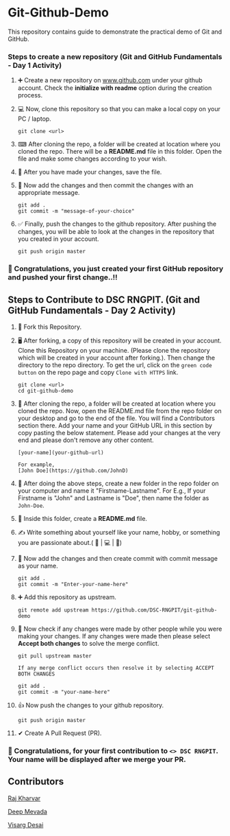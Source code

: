 # Git-Github-Demo
This repository contains guide to demonstrate the practical demo of Git and GitHub.

### Steps to create a new repository (Git and GitHub Fundamentals - Day 1 Activity)

1. ➕ Create a new repository on www.github.com under your github account. Check the **initialize with readme** option during the creation process.
2. 💻 Now, clone this repository so that you can make a local copy on your PC / laptop.

    ```
    git clone <url>
    ```
    
3. ⌨ After cloning the repo, a folder will be created at location where you cloned the repo. There will be a **README.md** file in this folder. Open the file and make some changes according to your wish.
4. 💾 After you have made your changes, save the file. 
5. 💬 Now add the changes and then commit the changes with an appropriate message.

    ```
    git add .
    git commit -m "message-of-your-choice"
    ```

6. ✅ Finally, push the changes to the github repository. After pushing the changes, you will be able to look at the changes in the repository that you created in your account.

    ```
    git push origin master
    ```

### 🎉 Congratulations, you just created your first GitHub repository and pushed your first change..!!

## Steps to Contribute to DSC RNGPIT. (Git and GitHub Fundamentals - Day 2 Activity)

1. 🔱 Fork this Repository.
1. 🖥 After forking, a copy of this repository will be created in your account. Clone this Repository on your machine. (Please clone the repository which will be created in your account after forking.). Then change the directory to the repo directory. To get the url, click on the `green code button` on the repo page and copy `Clone with HTTPS` link.

    ```
    git clone <url>
    cd git-github-demo
    ```

1. 📄 After cloning the repo, a folder will be created at location where you cloned the repo. Now, open the README.md file from the repo folder on your desktop and go to the end of the file. You will find a Contributors section there. Add your name and your GitHub URL in this section by copy pasting the below statement. Please add your changes at the very end and please don't remove any other content.

    ```
    [your-name](your-github-url)
    
    For example, 
    [John Doe](https://github.com/JohnD)
    ```
    
1. 📁 After doing the above steps, create a new folder in the repo folder on your computer and name it "Firstname-Lastname". For E.g., If your Firstname is "John" and Lastname is "Doe", then name the folder as `John-Doe`.
1. 📄 Inside this folder, create a **README.md** file.
1. ✍ Write something about yourself like your name, hobby, or something you are passionate about.( 🏈 | 💻 | 🎯)
    
1. 💬 Now add the changes and then create commit with commit message as your name.

    ```
    git add .
    git commit -m "Enter-your-name-here"
    ```
    
1. ➕ Add this repository as upstream.

    ```
    git remote add upstream https://github.com/DSC-RNGPIT/git-github-demo
    ```
1. 🔄 Now check if any changes were made by other people while you were making your changes. If any changes were made then please select **Accept both changes** to solve the merge conflict.

    ```
    git pull upstream master
    
    If any merge conflict occurs then resolve it by selecting ACCEPT BOTH CHANGES
    ```
    ```
    git add .
    git commit -m "your-name-here"
    ```
1. 👍 Now push the changes to your github repository.

    ```
    git push origin master
    ```
    
1. ✔ Create A Pull Request (PR). 

### 🎉 Congratulations, for your first contribution to `<> DSC RNGPIT`. Your name will be displayed after we merge your PR.

## Contributors
[Raj Kharvar](https://github.com/rajkharvar)

[Deep Mevada](https://github.com/DeepMevada)

[Visarg Desai](https://github.com/cse1313)
